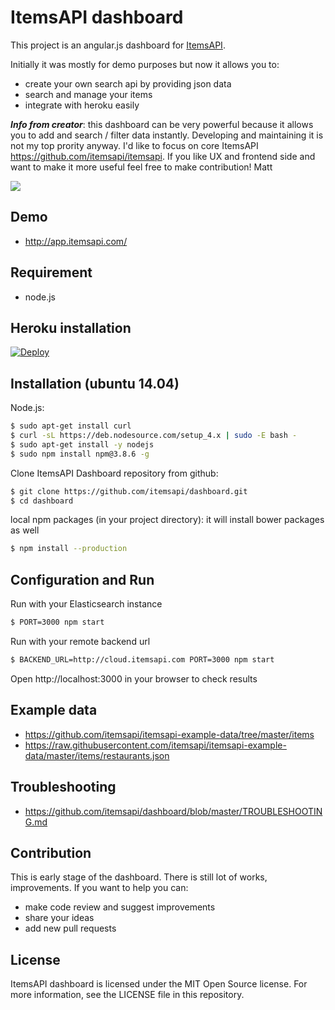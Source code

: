 # ItemsAPI dashboard

This project is an angular.js dashboard for <a href="https://www.itemsapi.com" target="_blank">ItemsAPI</a>.  

Initially it was mostly for demo purposes but now it allows you to:
- create your own search api by providing json data
- search and manage your items
- integrate with heroku easily

***Info from creator***: this dashboard can be very powerful because it allows you to add and search / filter data instantly.
Developing and maintaining it is not my top prority anyway. I'd like to focus on core ItemsAPI https://github.com/itemsapi/itemsapi. If you like UX and frontend side and want to make it more useful feel free to make contribution! Matt


![](https://media.giphy.com/media/1iYG1Zaf12Yrk6T6/giphy.gif)


## Demo

- http://app.itemsapi.com/

## Requirement

- node.js

## Heroku installation

<a target="_blank" href="https://heroku.com/deploy?template=https://github.com/itemsapi/dashboard"><img src="https://camo.githubusercontent.com/c0824806f5221ebb7d25e559568582dd39dd1170/68747470733a2f2f7777772e6865726f6b7563646e2e636f6d2f6465706c6f792f627574746f6e2e706e67" alt="Deploy" data-canonical-src="https://www.herokucdn.com/deploy/button.png"></a>

## Installation (ubuntu 14.04)


Node.js:
```bash
$ sudo apt-get install curl
$ curl -sL https://deb.nodesource.com/setup_4.x | sudo -E bash -
$ sudo apt-get install -y nodejs
$ sudo npm install npm@3.8.6 -g
```

Clone ItemsAPI Dashboard repository from github:
```bash
$ git clone https://github.com/itemsapi/dashboard.git
$ cd dashboard
```


local npm packages (in your project directory):
it will install bower packages as well
```bash
$ npm install --production
```

## Configuration and Run

Run with your Elasticsearch instance

```bash
$ PORT=3000 npm start
```

Run with your remote backend url

```bash
$ BACKEND_URL=http://cloud.itemsapi.com PORT=3000 npm start
```

Open http://localhost:3000 in your browser to check results


## Example data

- https://github.com/itemsapi/itemsapi-example-data/tree/master/items
- https://raw.githubusercontent.com/itemsapi/itemsapi-example-data/master/items/restaurants.json

## Troubleshooting

- https://github.com/itemsapi/dashboard/blob/master/TROUBLESHOOTING.md

## Contribution

This is early stage of the dashboard. There is still lot of works, improvements. If you want to help you can:

- make code review and suggest improvements
- share your ideas
- add new pull requests

## License

ItemsAPI dashboard is licensed under the MIT Open Source license. For more information, see the LICENSE file in this repository.
